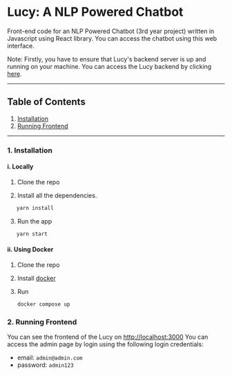 # Lucy: A NLP Powered Chatbot

Front-end code for an NLP Powered Chatbot (3rd year project) written in Javascript using React library. You can access the chatbot using this web interface.

Note: Firstly, you have to ensure that Lucy's backend server is up and running on your machine. You can access the Lucy backend by clicking [here](https://github.com/surajkarki66/Lucy-Backend).

---

## Table of Contents

1. [Installation](#1-installation)
2. [Running Frontend](#2-running-frontend)

---

### 1. Installation

#### i. Locally

1. Clone the repo

2. Install all the dependencies.

```bash
   yarn install
```

3. Run the app

```bash
   yarn start
```

#### ii. Using Docker

1. Clone the repo

2. Install [docker](https://docs.docker.com/get-docker/)

3. Run
   ```bash
   docker compose up
   ```

### 2. Running Frontend

You can see the frontend of the Lucy on [http://localhost:3000](http://localhost:3000)
You can access the admin page by login using the following login credentials:
- email: `admin@admin.com`
- password: `admin123`
